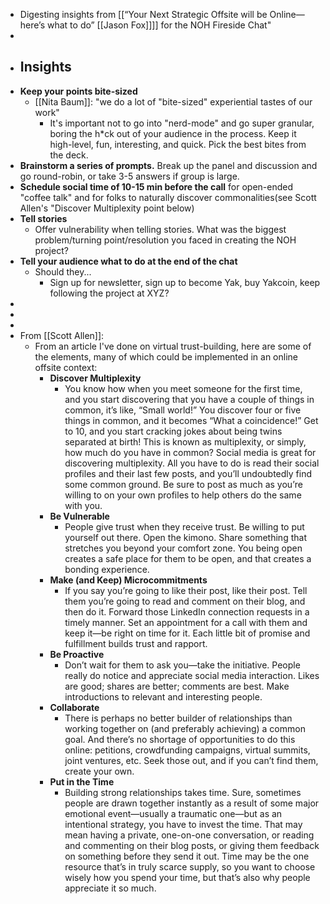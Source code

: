 - Digesting insights from [[“Your Next Strategic Offsite will be Online—here’s what to do” [[Jason Fox]]]] for the NOH Fireside Chat"
- 
- ## **Insights**
- **Keep your points bite-sized**
    - [[Nita Baum]]: "we do a lot of "bite-sized" experiential tastes of our work"
        - It's important not to go into "nerd-mode" and go super granular, boring the h*ck out of your audience in the process. Keep it high-level, fun, interesting, and quick. Pick the best bites from the deck.
- **Brainstorm a series of prompts.** Break up the panel and discussion and go round-robin, or take 3-5 answers if group is large.
- **Schedule social time of 10-15 min before the call** for open-ended "coffee talk" and for folks to naturally discover commonalities(see Scott Allen's "Discover Multiplexity point below)
- **Tell stories**
    - Offer vulnerability when telling stories. What was the biggest problem/turning point/resolution you faced in creating the NOH project?
- **Tell your audience what to do at the end of the chat**
    - Should they...
        - Sign up for newsletter, sign up to become Yak, buy Yakcoin, keep following the project at XYZ?
- 
- 
- 
- From [[Scott Allen]]:
    - From an article I've done on virtual trust-building, here are some of the elements, many of which could be implemented in an online offsite context:
        - **Discover Multiplexity**
            - You know how when you meet someone for the first time, and you start discovering that you have a couple of things in common, it’s like, “Small world!” You discover four or five things in common, and it becomes “What a coincidence!” Get to 10, and you start cracking jokes about being twins separated at birth! This is known as multiplexity, or simply, how much do you have in common? Social media is great for discovering multiplexity. All you have to do is read their social profiles and their last few posts, and you’ll undoubtedly find some common ground. Be sure to post as much as you’re willing to on your own profiles to help others do the same with you.
        - **Be Vulnerable**
            - People give trust when they receive trust. Be willing to put yourself out there. Open the kimono. Share something that stretches you beyond your comfort zone. You being open creates a safe place for them to be open, and that creates a bonding experience.
        - **Make (and Keep) Microcommitments**
            - If you say you’re going to like their post, like their post. Tell them you’re going to read and comment on their blog, and then do it. Forward those LinkedIn connection requests in a timely manner. Set an appointment for a call with them and keep it—be right on time for it. Each little bit of promise and fulfillment builds trust and rapport.
        - **Be Proactive**
            - Don’t wait for them to ask you—take the initiative. People really do notice and appreciate social media interaction. Likes are good; shares are better; comments are best. Make introductions to relevant and interesting people.
        - **Collaborate**
            - There is perhaps no better builder of relationships than working together on (and preferably achieving) a common goal. And there’s no shortage of opportunities to do this online: petitions, crowdfunding campaigns, virtual summits, joint ventures, etc. Seek those out, and if you can’t find them, create your own.
        - **Put in the Time**
            - Building strong relationships takes time. Sure, sometimes people are drawn together instantly as a result of some major emotional event—usually a traumatic one—but as an intentional strategy, you have to invest the time. That may mean having a private, one-on-one conversation, or reading and commenting on their blog posts, or giving them feedback on something before they send it out. Time may be the one resource that’s in truly scarce supply, so you want to choose wisely how you spend your time, but that’s also why people appreciate it so much.
